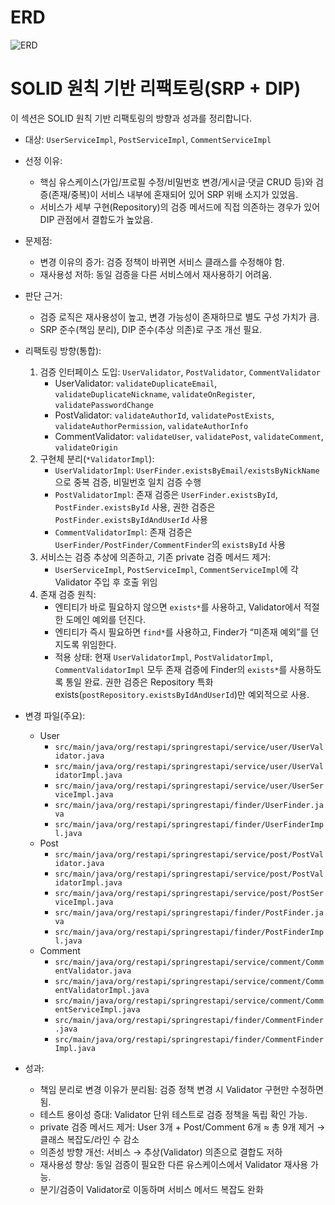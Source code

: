 # ERD

![ERD](https://github.com/100-hours-a-week/ktb3-ethan-full/edit/main/spring-rest-api/erd.png)


# SOLID 원칙 기반 리팩토링(SRP + DIP)

이 섹션은 SOLID 원칙 기반 리팩토링의 방향과 성과를 정리합니다.

- 대상: `UserServiceImpl`, `PostServiceImpl`, `CommentServiceImpl`
- 선정 이유:
  - 핵심 유스케이스(가입/프로필 수정/비밀번호 변경/게시글·댓글 CRUD 등)와 검증(존재/중복)이 서비스 내부에 혼재되어 있어 SRP 위배 소지가 있었음.
  - 서비스가 세부 구현(Repository)의 검증 메서드에 직접 의존하는 경우가 있어 DIP 관점에서 결합도가 높았음.

- 문제점:
  - 변경 이유의 증가: 검증 정책이 바뀌면 서비스 클래스를 수정해야 함.
  - 재사용성 저하: 동일 검증을 다른 서비스에서 재사용하기 어려움.

- 판단 근거:
  - 검증 로직은 재사용성이 높고, 변경 가능성이 존재하므로 별도 구성 가치가 큼.
  - SRP 준수(책임 분리), DIP 준수(추상 의존)로 구조 개선 필요.

- 리팩토링 방향(통합):
  1) 검증 인터페이스 도입: `UserValidator`, `PostValidator`, `CommentValidator`
     - UserValidator: `validateDuplicateEmail`, `validateDuplicateNickname`, `validateOnRegister`, `validatePasswordChange`
     - PostValidator: `validateAuthorId`, `validatePostExists`, `validateAuthorPermission`, `validateAuthorInfo`
     - CommentValidator: `validateUser`, `validatePost`, `validateComment`, `validateOrigin`
  2) 구현체 분리(`*ValidatorImpl`):
     - `UserValidatorImpl`: `UserFinder.existsByEmail/existsByNickName`으로 중복 검증, 비밀번호 일치 검증 수행
     - `PostValidatorImpl`: 존재 검증은 `UserFinder.existsById`, `PostFinder.existsById` 사용, 권한 검증은 `PostFinder.existsByIdAndUserId` 사용
     - `CommentValidatorImpl`: 존재 검증은 `UserFinder/PostFinder/CommentFinder`의 `existsById` 사용
  3) 서비스는 검증 추상에 의존하고, 기존 private 검증 메서드 제거:
     - `UserServiceImpl`, `PostServiceImpl`, `CommentServiceImpl`에 각 Validator 주입 후 호출 위임
  4) 존재 검증 원칙:
     - 엔티티가 바로 필요하지 않으면 `exists*`를 사용하고, Validator에서 적절한 도메인 예외를 던진다.
     - 엔티티가 즉시 필요하면 `find*`를 사용하고, Finder가 “미존재 예외”를 던지도록 위임한다.
     - 적용 상태: 현재 `UserValidatorImpl`, `PostValidatorImpl`, `CommentValidatorImpl` 모두 존재 검증에 Finder의 `exists*`를 사용하도록 통일 완료. 권한 검증은 Repository 특화 exists(`postRepository.existsByIdAndUserId`)만 예외적으로 사용.

- 변경 파일(주요):
  - User
    - `src/main/java/org/restapi/springrestapi/service/user/UserValidator.java`
    - `src/main/java/org/restapi/springrestapi/service/user/UserValidatorImpl.java`
    - `src/main/java/org/restapi/springrestapi/service/user/UserServiceImpl.java`
    - `src/main/java/org/restapi/springrestapi/finder/UserFinder.java`
    - `src/main/java/org/restapi/springrestapi/finder/UserFinderImpl.java`
  - Post
    - `src/main/java/org/restapi/springrestapi/service/post/PostValidator.java`
    - `src/main/java/org/restapi/springrestapi/service/post/PostValidatorImpl.java`
    - `src/main/java/org/restapi/springrestapi/service/post/PostServiceImpl.java`
    - `src/main/java/org/restapi/springrestapi/finder/PostFinder.java`
    - `src/main/java/org/restapi/springrestapi/finder/PostFinderImpl.java`
  - Comment
    - `src/main/java/org/restapi/springrestapi/service/comment/CommentValidator.java`
    - `src/main/java/org/restapi/springrestapi/service/comment/CommentValidatorImpl.java`
    - `src/main/java/org/restapi/springrestapi/service/comment/CommentServiceImpl.java`
    - `src/main/java/org/restapi/springrestapi/finder/CommentFinder.java`
    - `src/main/java/org/restapi/springrestapi/finder/CommentFinderImpl.java`

- 성과:
  - 책임 분리로 변경 이유가 분리됨: 검증 정책 변경 시 Validator 구현만 수정하면 됨.
  - 테스트 용이성 증대: Validator 단위 테스트로 검증 정책을 독립 확인 가능.
  - private 검증 메서드 제거: User 3개 + Post/Comment 6개 ≈ 총 9개 제거 → 클래스 복잡도/라인 수 감소
  - 의존성 방향 개선: 서비스 → 추상(Validator) 의존으로 결합도 저하
  - 재사용성 향상: 동일 검증이 필요한 다른 유스케이스에서 Validator 재사용 가능.
  - 분기/검증이 Validator로 이동하며 서비스 메서드 복잡도 완화
